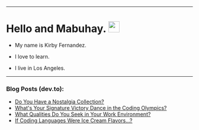 
<img src="https://komarev.com/ghpvc/?username=kirbygit&style=flat-square&color=blue" alt=""/>

---
<h1>
  Hello and Mabuhay.
  <img src="https://media.giphy.com/media/hvRJCLFzcasrR4ia7z/giphy.gif" width="30px"/>
</h1>

- My name is Kirby Fernandez.

- I love to learn.

- I live in Los Angeles.

---

### Blog Posts (dev.to):
<!-- BLOG-POST-LIST:START -->
- [Do You Have a Nostalgia Collection?](https://dev.to/codenewbieteam/do-you-have-a-nostalgia-collection-4490)
- [What&#39;s Your Signature Victory Dance in the Coding Olympics?](https://dev.to/codenewbieteam/whats-your-signature-victory-dance-in-the-coding-olympics-4i44)
- [What Qualities Do You Seek in Your Work Environment?](https://dev.to/codenewbieteam/what-qualities-do-you-seek-in-your-work-environment-52na)
- [If Coding Languages Were Ice Cream Flavors...?](https://dev.to/codenewbieteam/if-coding-languages-were-ice-cream-flavors-9l9)
<!-- BLOG-POST-LIST:END -->
